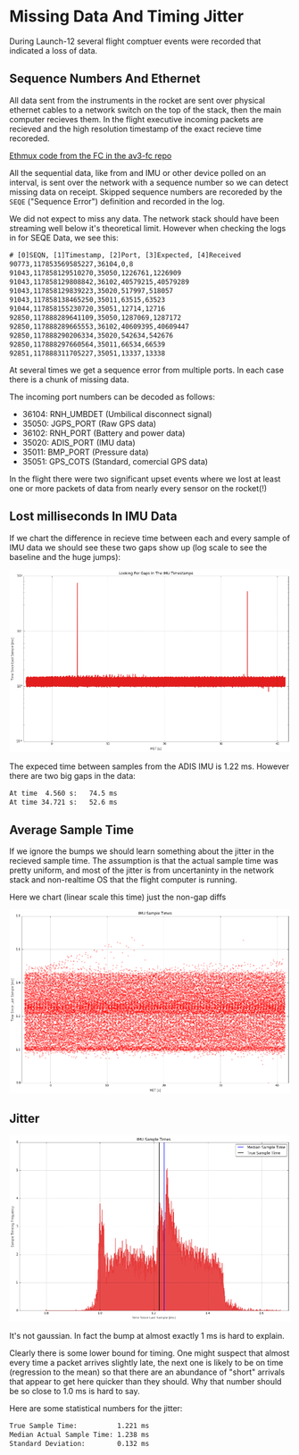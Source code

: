 
# Missing Data And Timing Jitter

During Launch-12 several flight comptuer events were recorded that indicated a loss of data.

## Sequence Numbers And Ethernet

All data sent from the instruments in the rocket are sent over physical ethernet cables to a network switch on the top of the stack, then the main computer recieves them. In the flight executive incoming packets are recieved and the high resolution timestamp of the exact recieve time recoreded.

[Ethmux code from the FC in the av3-fc repo](https://github.com/psas/av3-fc/blob/master/src/ethmux.c#L81)

All the sequential data, like from and IMU or other device polled on an interval, is sent over the network with a sequence number so we can detect missing data on receipt. Skipped sequence numbers are recoreded by the `SEQE` ("Sequence Error") definition and recorded in the log.

We did not expect to miss any data. The network stack should have been streaming well below it's theoretical limit. However when checking the logs in for SEQE Data, we see this:



    # [0]SEQN, [1]Timestamp, [2]Port, [3]Expected, [4]Received
    90773,117853569585227,36104,0,8
    91043,117858129510270,35050,1226761,1226909
    91043,117858129808842,36102,40579215,40579289
    91043,117858129839223,35020,517997,518057
    91043,117858138465250,35011,63515,63523
    91044,117858155230720,35051,12714,12716
    92850,117888289641109,35050,1287069,1287172
    92850,117888289665553,36102,40609395,40609447
    92850,117888290206334,35020,542634,542676
    92850,117888297660564,35011,66534,66539
    92851,117888311705227,35051,13337,13338
    


At several times we get a sequence error from multiple ports. In each case there is a chunk of missing data.

The incoming port numbers can be decoded as follows:

 - 36104: RNH_UMBDET (Umbilical disconnect signal)
 - 35050: JGPS_PORT (Raw GPS data)
 - 36102: RNH_PORT (Battery and power data)
 - 35020: ADIS_PORT (IMU data)
 - 35011: BMP_PORT (Pressure data)
 - 35051: GPS_COTS (Standard, comercial GPS data)
 
In the flight there were two significant upset events where we lost at least one or more packets of data from nearly every sensor on the rocket(!)

## Lost milliseconds In IMU Data

If we chart the difference in recieve time between each and every sample of IMU data we should see these two gaps show up (log scale to see the baseline and the huge jumps):






![png](seq_failure_timing_jitter_files/seq_failure_timing_jitter_4_0.png)


The expeced time between samples from the ADIS IMU is 1.22 ms. However there are two big gaps in the data:



    At time  4.560 s:   74.5 ms
    At time 34.721 s:   52.6 ms


## Average Sample Time

If we ignore the bumps we should learn something about the jitter in the recieved sample time. The assumption is that the actual sample time was pretty uniform, and most of the jitter is from uncertaninty in the network stack and non-realtime OS that the flight computer is running.

Here we chart (linear scale this time) just the non-gap diffs




![png](seq_failure_timing_jitter_files/seq_failure_timing_jitter_8_0.png)


## Jitter




![png](seq_failure_timing_jitter_files/seq_failure_timing_jitter_10_0.png)


It's not gaussian. In fact the bump at almost exactly 1 ms is hard to explain.

Clearly there is some lower bound for timing. One might suspect that almost every time a packet arrives slightly late, the next one is likely to be on time (regression to the mean) so that there are an abundance of "short" arrivals that appear to get here quicker than they should. Why that number should be so close to 1.0 ms is hard to say.

Here are some statistical numbers for the jitter:



    True Sample Time:          1.221 ms
    Median Actual Sample Time: 1.238 ms
    Standard Deviation:        0.132 ms



